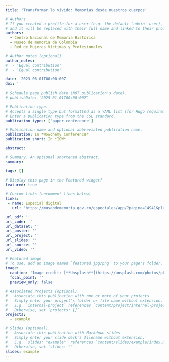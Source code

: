 ```yaml
---
title: 'Transformar lo vivido: Memorias desde nuestros cuerpos'

# Authors
# If you created a profile for a user (e.g. the default `admin` user), write the username (folder name) here
# and it will be replaced with their full name and linked to their profile.
authors:
  - Centro Nacional de Memoria Histórica
  - Museo de memoria de Colombia
  - Red de Mujeres Víctimas y Profesionales

# Author notes (optional)
author_notes:
#  - 'Equal contribution'
#  - 'Equal contribution'

date: '2023-06-01T00:00:00Z'
doi: ''

# Schedule page publish date (NOT publication's date).
# publishDate: '2025-01-01T00:00:00Z'

# Publication type.
# Accepts a single type but formatted as a YAML list (for Hugo requirements).
# Enter a publication type from the CSL standard.
publication_types: ['paper-conference']

# Publication name and optional abbreviated publication name.
publication: In *Wowchemy Conference*
publication_short: In *ICW*

abstract: 

# Summary. An optional shortened abstract.
summary: 

tags: []

# Display this page in the Featured widget?
featured: true

# Custom links (uncomment lines below)
links:
 - name: Especial digital
   url: 'https://museodememoria.gov.co/especiales/app/?pagina=14941&plantilla=violencia-sexual'

url_pdf: ''
url_code: ''
url_dataset: ''
url_poster: ''
url_project: ''
url_slides: ''
url_source: ''
url_video: ''

# Featured image
# To use, add an image named `featured.jpg/png` to your page's folder.
image:
  caption: 'Image credit: [**Unsplash**](https://unsplash.com/photos/pLCdAaMFLTE)'
  focal_point: ''
  preview_only: false

# Associated Projects (optional).
#   Associate this publication with one or more of your projects.
#   Simply enter your project's folder or file name without extension.
#   E.g. `internal-project` references `content/project/internal-project/index.md`.
#   Otherwise, set `projects: []`.
projects:
  - example

# Slides (optional).
#   Associate this publication with Markdown slides.
#   Simply enter your slide deck's filename without extension.
#   E.g. `slides: "example"` references `content/slides/example/index.md`.
#   Otherwise, set `slides: ""`.
slides: example
---
```

